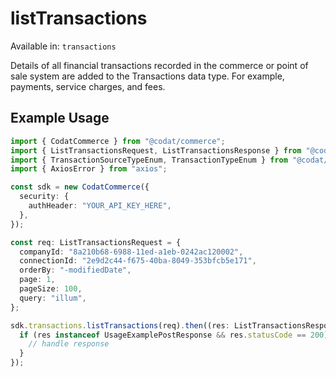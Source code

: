 # listTransactions
Available in: `transactions`

Details of all financial transactions recorded in the commerce or point of sale system are added to the Transactions data type. For example, payments, service charges, and fees.

## Example Usage
```typescript
import { CodatCommerce } from "@codat/commerce";
import { ListTransactionsRequest, ListTransactionsResponse } from "@codat/commerce/dist/sdk/models/operations";
import { TransactionSourceTypeEnum, TransactionTypeEnum } from "@codat/commerce/dist/sdk/models/shared";
import { AxiosError } from "axios";

const sdk = new CodatCommerce({
  security: {
    authHeader: "YOUR_API_KEY_HERE",
  },
});

const req: ListTransactionsRequest = {
  companyId: "8a210b68-6988-11ed-a1eb-0242ac120002",
  connectionId: "2e9d2c44-f675-40ba-8049-353bfcb5e171",
  orderBy: "-modifiedDate",
  page: 1,
  pageSize: 100,
  query: "illum",
};

sdk.transactions.listTransactions(req).then((res: ListTransactionsResponse | AxiosError) => {
  if (res instanceof UsageExamplePostResponse && res.statusCode == 200) {
    // handle response
  }
});
```
